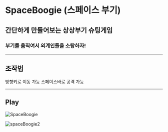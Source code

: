 # SpaceBoogie (스페이스 부기)

## 간단하게 만들어보는 상상부기 슈팅게임

### 부기를 움직여서 외계인들을 소탕하자!

---

## 조작법

방향키로 이동 가능
스페이스바로 공격 가능

---

## Play

![SpaceBoogie](https://github.com/o3oYannie/myProject_shootingGame/assets/115938033/1ccbab1b-f655-44ab-a673-f79a6853797c)


![spaceBoogie2](https://github.com/o3oYannie/myProject_shootingGame/assets/115938033/1386a2cc-05d9-4c29-9538-66353b607592)
